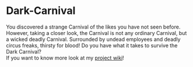 # Dark-Carnival
You discovered a strange Carnival of the likes you have not seen before. However, taking a closer look, the Carnival is not any ordinary Carnival, but a wicked deadly Carnival. Surrounded by undead employees and deadly circus freaks, thirsty for blood! Do you have what it takes to survive the Dark Carnival?
<br />If you want to know more look at my [project wiki](https://github.com/epicLeo2101/Dark-Carnival/wiki)! 
